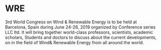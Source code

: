 # WRE
3rd World Congress on  Wind &amp; Renewable Energy is to be held at Barcelona, Spain during June 24-26, 2019 organized by Conference series LLC ltd. It will bring together world-class professors, scientists, academic scholars, Students and doctors to discuss about the current developments, on in the field of Wind&amp; Renewable Energy   from all around the world. 
